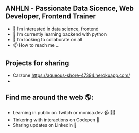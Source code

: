 ## ANHLN - Passionate Data Sicence, Web Developer, Frontend Trainer
- 👀 I’m interested in data science, frontend
- 🌱 I’m currently learning backend with python
- 💞️ I’m looking to collaborate on all
- 📫 How to reach me ...

## Projects for sharing
- Carzone https://aqueous-shore-47394.herokuapp.com/
- 
## Find me around the web 🌎:
- Learning in public on Twitch or monica.dev 📹 ✍🏾
- Tinkering with interactions on Codepen 🏓
- Sharing updates on LinkedIn 💼


<!---
anhln/anhln is a ✨ special ✨ repository because its `README.md` (this file) appears on your GitHub profile.
You can click the Preview link to take a look at your changes.
--->
